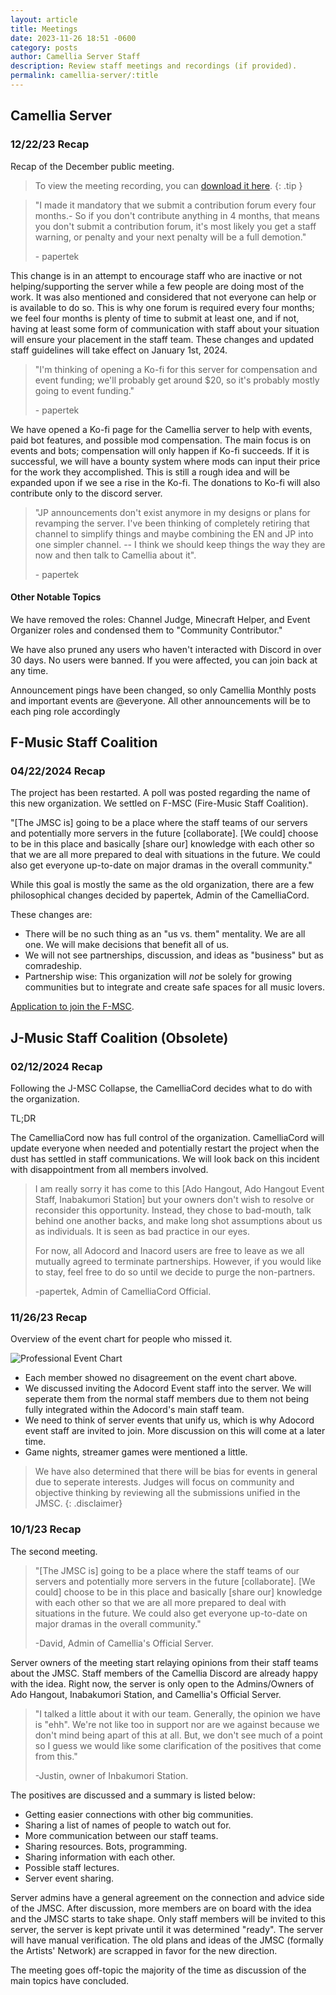 ```yaml
---
layout: article
title: Meetings
date: 2023-11-26 18:51 -0600
category: posts
author: Camellia Server Staff
description: Review staff meetings and recordings (if provided).
permalink: camellia-server/:title
---
```

## Camellia Server

### 12/22/23 Recap

Recap of the December public meeting.

> To view the meeting recording, you can [download it here](https://drive.google.com/file/d/1cp8ELwVzsRuA7TcM7abMJpqCWSTwtltQ/view?usp=sharing).
{: .tip }

> "I made it mandatory that we submit a contribution forum every four months.- So if you don't contribute anything in 4 months, that means you don't submit a contribution forum, it's most likely you get a staff warning, or penalty and your next penalty will be a full demotion."
>
> \- papertek

This change is in an attempt to encourage staff who are inactive or not helping/supporting the server while a few people are doing most of the work. It was also mentioned and considered that not everyone can help or is available to do so. This is why one forum is required every four months; we feel four months is plenty of time to submit at least one, and if not, having at least some form of communication with staff about your situation will ensure your placement in the staff team. These changes and updated staff guidelines will take effect on January 1st, 2024.

> "I'm thinking of opening a Ko-fi for this server for compensation and event funding; we'll probably get around $20, so it's probably mostly going to event funding."
>
> \- papertek

We have opened a Ko-fi page for the Camellia server to help with events, paid bot features, and possible mod compensation. The main focus is on events and bots; compensation will only happen if Ko-fi succeeds. If it is successful, we will have a bounty system where mods can input their price for the work they accomplished. This is still a rough idea and will be expanded upon if we see a rise in the Ko-fi. The donations to Ko-fi will also contribute only to the discord server.

> "JP announcements don't exist anymore in my designs or plans for revamping the server. I've been thinking of completely retiring that channel to simplify things and maybe combining the EN and JP into one simpler channel. -- I think we should keep things the way they are now and then talk to Camellia about it".
>
> \- papertek

#### Other Notable Topics

We have removed the roles: Channel Judge, Minecraft Helper, and Event Organizer roles and condensed them to "Community Contributor."

We have also pruned any users who haven't interacted with Discord in over 30 days. No users were banned. If you were affected, you can join back at any time.

Announcement pings have been changed, so only Camellia Monthly posts and important events are @everyone. All other announcements will be to each ping role accordingly

## F-Music Staff Coalition

### 04/22/2024 Recap

The project has been restarted. A poll was posted regarding the name of this new organization. We settled on F-MSC (Fire-Music Staff Coalition).

"\[The JMSC is] going to be a place where the staff teams of our servers and potentially more servers in the future \[collaborate]. \[We could] choose to be in this place and basically \[share our] knowledge with each other so that we are all more prepared to deal with situations in the future. We could also get everyone up-to-date on major dramas in the overall community."

While this goal is mostly the same as the old organization, there are a few philosophical changes decided by papertek, Admin of the CamelliaCord.

These changes are:

- There will be no such thing as an "us vs. them" mentality. We are all one. We will make decisions that benefit all of us.
- We will not see partnerships, discussion, and ideas as "business" but as comradeship.
- Partnership wise: This organization will *not* be solely for growing communities but to integrate and create safe spaces for all music lovers.

[Application to join the F-MSC](https://forms.gle/2oBPH3gVSDnpKsJVA).

## J-Music Staff Coalition (Obsolete)

### 02/12/2024 Recap

Following the J-MSC Collapse, the CamelliaCord decides what to do with the organization.

TL;DR

The CamelliaCord now has full control of the organization. CamelliaCord will update everyone when needed and potentially restart the project when the dust has settled in ⁠staff communications. We will look back on this incident with disappointment from all members involved.

> I am really sorry it has come to this [Ado Hangout, Ado Hangout Event Staff, Inabakumori Station] but your owners don't wish to resolve or reconsider this opportunity. Instead, they chose to bad-mouth, talk behind one another backs, and make long shot assumptions about us as individuals. It is seen as bad practice in our eyes.
>
>For now, all Adocord and Inacord users are free to leave as we all mutually agreed to terminate partnerships. However, if you would like to stay, feel free to do so until we decide to purge the non-partners.
>
> \-papertek, Admin of CamelliaCord Official.

### 11/26/23 Recap

Overview of the event chart for people who missed it.

![Professional Event Chart](/assets/images/camellia/server/meetings/k3WlZOz.png)

- Each member showed no disagreement on the event chart above.
- We discussed inviting the Adocord Event staff into the server. We will seperate them from the normal staff members due to them not being fully integrated within the Adocord's main staff team.
- We need to think of server events that unify us, which is why Adocord event staff are invited to join. More discussion on this will come at a later time.
- Game nights, streamer games were mentioned a little.

> We have also determined that there will be bias for events in general due to seperate interests. Judges will focus on community and objective thinking by reviewing all the submissions unified in the JMSC.
> {: .disclaimer}

### 10/1/23 Recap

The second meeting.

> "\[The JMSC is] going to be a place where the staff teams of our servers and potentially more servers in the future \[collaborate]. \[We could] choose to be in this place and basically \[share our] knowledge with each other so that we are all more prepared to deal with situations in the future. We could also get everyone up-to-date on major dramas in the overall community."
>
> \-David, Admin of Camellia's Official Server.

Server owners of the meeting start relaying opinions from their staff teams about the JMSC. Staff members of the Camellia Discord are already happy with the idea. Right now, the server is only open to the Admins/Owners of Ado Hangout, Inabakumori Station, and Camellia's Official Server.

> "I talked a little about it with our team. Generally, the opinion we have is "ehh". We're not like too in support nor are we against because we don't mind being apart of this at all. But, we don't see much of a point so I guess we would like some clarification of the positives that come from this."
>
> \-Justin, owner of Inbakumori Station.

The positives are discussed and a summary is listed below:

- Getting easier connections with other big communities.
- Sharing a list of names of people to watch out for.
- More communication between our staff teams.
- Sharing resources. Bots, programming.
- Sharing information with each other.
- Possible staff lectures.
- Server event sharing.

Server admins have a general agreement on the connection and advice side of the JMSC. After discussion, more members are on board with the idea and the JMSC starts to take shape. Only staff members will be invited to this server, the server is kept private until it was determined "ready". The server will have manual verification. The old plans and ideas of the JMSC (formally the Artists' Network) are scrapped in favor for the new direction.

The meeting goes off-topic the majority of the time as discussion of the main topics have concluded.
